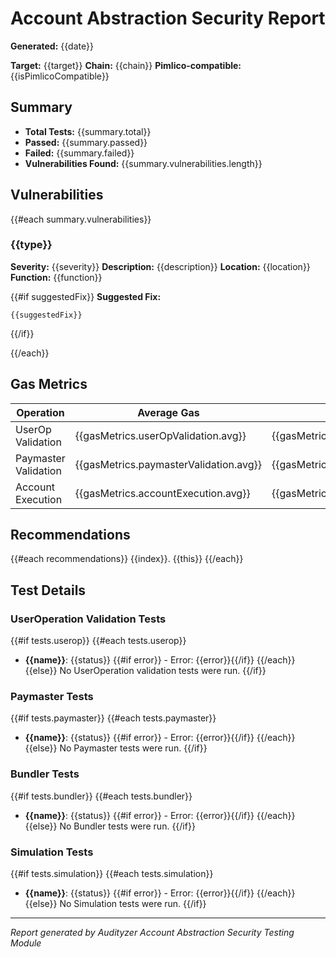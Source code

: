 # Account Abstraction Security Report

**Generated:** {{date}}

**Target:** {{target}}
**Chain:** {{chain}}
**Pimlico-compatible:** {{isPimlicoCompatible}}

## Summary

- **Total Tests:** {{summary.total}}
- **Passed:** {{summary.passed}}
- **Failed:** {{summary.failed}}
- **Vulnerabilities Found:** {{summary.vulnerabilities.length}}

## Vulnerabilities

{{#each summary.vulnerabilities}}
### {{type}}

**Severity:** {{severity}}
**Description:** {{description}}
**Location:** {{location}}
**Function:** {{function}}

{{#if suggestedFix}}
**Suggested Fix:**

```solidity
{{suggestedFix}}
```
{{/if}}

{{/each}}

## Gas Metrics

| Operation | Average Gas | Max Gas |
|-----------|-------------|---------|
| UserOp Validation | {{gasMetrics.userOpValidation.avg}} | {{gasMetrics.userOpValidation.max}} |
| Paymaster Validation | {{gasMetrics.paymasterValidation.avg}} | {{gasMetrics.paymasterValidation.max}} |
| Account Execution | {{gasMetrics.accountExecution.avg}} | {{gasMetrics.accountExecution.max}} |

## Recommendations

{{#each recommendations}}
{{index}}. {{this}}
{{/each}}

## Test Details

### UserOperation Validation Tests

{{#if tests.userop}}
{{#each tests.userop}}
- **{{name}}**: {{status}}
  {{#if error}}  - Error: {{error}}{{/if}}
{{/each}}
{{else}}
No UserOperation validation tests were run.
{{/if}}

### Paymaster Tests

{{#if tests.paymaster}}
{{#each tests.paymaster}}
- **{{name}}**: {{status}}
  {{#if error}}  - Error: {{error}}{{/if}}
{{/each}}
{{else}}
No Paymaster tests were run.
{{/if}}

### Bundler Tests

{{#if tests.bundler}}
{{#each tests.bundler}}
- **{{name}}**: {{status}}
  {{#if error}}  - Error: {{error}}{{/if}}
{{/each}}
{{else}}
No Bundler tests were run.
{{/if}}

### Simulation Tests

{{#if tests.simulation}}
{{#each tests.simulation}}
- **{{name}}**: {{status}}
  {{#if error}}  - Error: {{error}}{{/if}}
{{/each}}
{{else}}
No Simulation tests were run.
{{/if}}

---

*Report generated by Audityzer Account Abstraction Security Testing Module* 